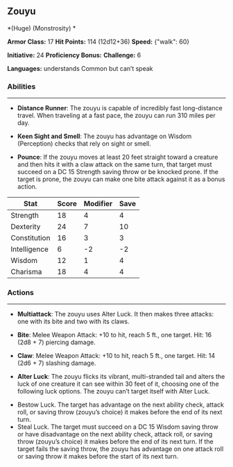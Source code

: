 ## Zouyu
*(Huge) (Monstrosity) *

**Armor Class:** 17
**Hit Points:** 114 (12d12+36)
**Speed:** {"walk": 60}

**Initiative:** 24
**Proficiency Bonus:**
**Challenge:** 6

**Languages:** understands Common but can’t speak

### Abilities
 --- 
- **Distance Runner**: The zouyu is capable of incredibly fast long-distance travel. When traveling at a fast pace, the zouyu can run 310 miles per day.

- **Keen Sight and Smell**: The zouyu has advantage on Wisdom (Perception) checks that rely on sight or smell.

- **Pounce**: If the zouyu moves at least 20 feet straight toward a creature and then hits it with a claw attack on the same turn, that target must succeed on a DC 15 Strength saving throw or be knocked prone. If the target is prone, the zouyu can make one bite attack against it as a bonus action.



| Stat | Score | Modifier | Save |
| ---- | ---- | ---- | ---- |
| Strength | 18 | 4 | 4 |
| Dexterity | 24 | 7 | 10 |
| Constitution | 16 | 3 | 3 |
| Intelligence | 6 | -2 | -2 |
| Wisdom | 12 | 1 | 4 |
| Charisma | 18 | 4 | 4 |

### Actions
 --- 
- **Multiattack**: The zouyu uses Alter Luck. It then makes three attacks: one with its bite and two with its claws.

- **Bite**: Melee Weapon Attack: +10 to hit, reach 5 ft., one target. Hit: 16 (2d8 + 7) piercing damage.

- **Claw**: Melee Weapon Attack: +10 to hit, reach 5 ft., one target. Hit: 14 (2d6 + 7) slashing damage.

- **Alter Luck**: The zouyu flicks its vibrant, multi-stranded tail and alters the luck of one creature it can see within 30 feet of it, choosing one of the following luck options. The zouyu can’t target itself with Alter Luck. 
* Bestow Luck. The target has advantage on the next ability check, attack roll, or saving throw (zouyu’s choice) it makes before the end of its next turn. 
* Steal Luck. The target must succeed on a DC 15 Wisdom saving throw or have disadvantage on the next ability check, attack roll, or saving throw (zouyu’s choice) it makes before the end of its next turn. If the target fails the saving throw, the zouyu has advantage on one attack roll or saving throw it makes before the start of its next turn.

